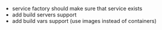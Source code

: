 - service factory should make sure that service exists
- add build servers support
- add build vars support (use images instead of containers)